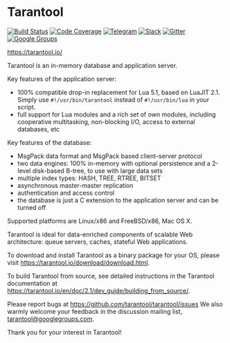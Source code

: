 # Tarantool

[![Build Status][travis-badge]][travis-url]
[![Code Coverage][coverage-badge]][coverage-url]
[![Telegram][telegram-badge]][telegram-url]
[![Slack][slack-badge]][slack-url]
[![Gitter][gitter-badge]][gitter-url]
[![Google Groups][groups-badge]][groups-url]

https://tarantool.io/

Tarantool is an in-memory database and application server.

Key features of the application server:
 * 100% compatible drop-in replacement for Lua 5.1,
   based on LuaJIT 2.1.
   Simply use `#!/usr/bin/tarantool` instead of
   `#!/usr/bin/lua` in your script.
 * full support for Lua modules and a rich set of
   own modules, including cooperative multitasking,
   non-blocking I/O, access to external databases, etc

Key features of the database:
 * MsgPack data format and MsgPack based
   client-server protocol
 * two data engines: 100% in-memory with
   optional persistence and a 2-level disk-based
   B-tree, to use with large data sets
 * multiple index types: HASH, TREE, RTREE, BITSET
 * asynchronous master-master replication
 * authentication and access control
 * the database is just a C extension to the
   application server and can be turned off

Supported platforms are Linux/x86 and FreeBSD/x86, Mac OS X.

Tarantool is ideal for data-enriched components of
scalable Web architecture: queue servers, caches,
stateful Web applications.

To download and install Tarantool as a binary package for your OS, please visit
https://tarantool.io/download/download.html.

To build Tarantool from source, see detailed instructions in the Tarantool
documentation at https://tarantool.io/en/doc/2.1/dev_guide/building_from_source/.

Please report bugs at https://github.com/tarantool/tarantool/issues
We also warmly welcome your feedback in the discussion mailing
list, tarantool@googlegroups.com.

Thank you for your interest in Tarantool!

[travis-badge]: https://api.travis-ci.org/tarantool/tarantool.svg?branch=2.1
[travis-url]: https://travis-ci.org/tarantool/tarantool
[coverage-badge]: https://coveralls.io/repos/github/tarantool/tarantool/badge.svg?branch=2.1
[coverage-url]: https://coveralls.io/github/tarantool/tarantool?branch=2.1
[groups-badge]: https://img.shields.io/badge/Google-Groups-orange.svg
[groups-url]: https://groups.google.com/forum/#!forum/tarantool
[telegram-badge]: https://img.shields.io/badge/Telegram-join%20chat-blue.svg
[telegram-url]: http://telegram.me/tarantool
[slack-badge]: https://img.shields.io/badge/Slack-join%20chat-lightgrey.svg
[slack-url]: http://slack.tarantool.org/
[gitter-badge]: https://badges.gitter.im/Join%20Chat.svg
[gitter-url]: https://gitter.im/tarantool/tarantool
